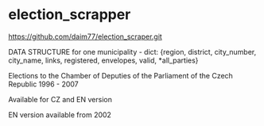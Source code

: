 # election_scrapper
https://github.com/daim77/election_scraper.git

DATA STRUCTURE for one municipality - dict:
{region, district, city_number, city_name, links,
registered, envelopes, valid, *all_parties}


Elections to the Chamber of Deputies of the Parliament of the Czech Republic
1996 - 2007

Available for CZ and EN version

EN version available from 2002
